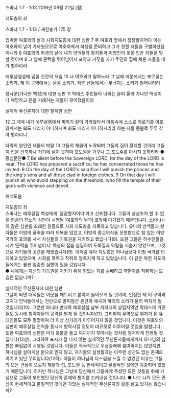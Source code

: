 스바냐 1:7 - 1:13 
2016년 08월 22일 (월)

지도층의 죄 



스바냐 1:7 - 1:13 / 새찬송가 175 장


임박한 여호와의 날과 사회지도층에 대한 심판
7 주 여호와 앞에서 잠잠할지어다 이는 여호와의 날이 가까웠으므로 여호와께서 희생을 준비하고 그가 청할 자들을 구별하셨음이니라 8 여호와의 희생의 날에 내가 방백들과 왕자들과 이방인의 옷을 입은 자들을 벌할 것이며 9 그 날에 문턱을 뛰어넘어서 포악과 거짓을 자기 주인의 집에 채운 자들을 내가 벌하리라 

예루살렘성에 덥칠 전란의 모습
10 나 여호와가 말하노라 그 날에 어문에서는 부르짖는 소리가, 제 이 구역에서는 울음 소리가, 작은 산들에서는 무너지는 소리가 일어나리라 

장사꾼(가나안 백성)에 대한 심판
11 막데스 주민들아 너희는 슬피 울라 가나안 백성이 다 패망하고 은을 거래하는 자들이 끊어졌음이라 

실제적 무신론자에 대한 철저한 심판

12 그 때에 내가 예루살렘에서 찌꺼기 같이 가라앉아서 마음속에 스스로 이르기를 여호와께서는 복도 내리지 아니하시며 화도 내리지 아니하시리라 하는 자를 등불로 두루 찾아 벌하리니 

타락의 원인인 재물의 박탈
13 그들의 재물이 노략되며 그들의 집이 황폐할 것이라 그들이 집을 건축하나 거기에 살지 못하며 포도원을 가꾸나 그 포도주를 마시지 못하리라 
●중심문단● 7 Be silent before the Sovereign LORD, for the day of the LORD is near. The LORD has prepared a sacrifice; he has consecrated those he has invited.
8 On the day of the LORD's sacrifice I will punish the princes and the king's sons and all those clad in foreign clothes. 9 On that day I will punish all who avoid stepping on the threshold, who fill the temple of their gods with violence and deceit.

해석도움





지도층의 죄  
스바냐는 예루살렘 백성에게 ‘잠잠할지어다’라고 선포합니다. 그들이 상상조차 할 수 없을 만큼의 진노의 심판이 시행될 ‘여호와의 날’이 코앞에 다가왔기 때문입니다. 스바냐는 이 같은 심판을 초래한 원흉으로 사회 지도층을 지목하고 있습니다. 유다의 방백들과 왕자들은 이방의 풍속을 따라 의복을 입었고, 이방의 종교의식을 모방함으로 힘 있는 이방 국가의 호의를 사서 자신들의 기득권을 지키려고 했습니다(8). 또한 그들은 하수인들을 시켜 ‘문턱을 뛰어넘어서’ 백성의 집을 침입하여 도둑질과 약탈을 서슴지 않았으며, 그것으로 자기들의 곳간을 채웠습니다(9). 이처럼 유다 지도층은 하나님보다 이방 국가를 의지하고 있었으며, 사회를 폭력과 착취로 얼룩지게 하고 있었습니다. 이 같은 악한 지도자들에게는 훨씬 엄중한 심판이 있을 것입니다.   
● 나에게는 자신의 기득권을 지키기 위해 힘있는 자를 숭배하고 약한자를 착취하는 모습은 없습니까? 


실제적인 무신론자에 대한 심판  
그날이 되면 대적들은 어문을 깨트리고 쏟아져 들어오게 될 것이며, 인접한 제 이 구역과 고지대 언덕들에서는 전란으로 말미암은 혼란과 애곡과 파괴의 소리가 울려 퍼지게 될 것입니다(10). 그뿐만 아니라 반대쪽 예루살렘 남부 저지대의 상업지역인 막데스의 거민들도 동시에 침략자들의 공격을 받게 될 것입니다(11). 그리하여 무역으로 부자가 된 유대인들도 모두 멸망하여 더 이상 상거래가 이루어지지 않을 것입니다. 이것은 여호와의 심판이 예루살렘 전역을 동시에 함락시킬 정도의 대규모로 이루어질 것임을 말합니다. 또한 여호와의 심판은 마치 등불을 들고 찌끼까지 찾아내는 것처럼 철저하게 진행될 것입니다(12상). 그리하여 표시가 잘 나지 않는 실제적인 무신론자들에게까지 하나님의 심판은 빠짐없이 시행될 것입니다. 이들은 적극적으로 우상숭배에 참여하지는 않았지만, 하나님을 살아계신 분으로 믿지 않고, 자기들의 실생활과는 아무런 상관도 없는 존재로 여기고 있던 무리입니다(12하). 이들이 하나님의 다스림을 느낄 수 없었던 이유는 그들의 모든 관심이 오로지 재물과 집, 포도원 등 현세적이고 물질적인 것에만 치중되어 있었기 때문입니다. 하지만 하나님은 그날에 당신께서 그들에게 주셨던 모든 것들을 취해 가심으로 그들이 부인했던 당신의 존재와 통치를 드러내실 것입니다. 
● 나는 나의 모든 관심이 현세적이고 물질적인 것에만 가있는 실제적인 무신론자의 삶을 살고 있지는 않습니까?